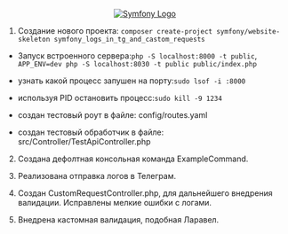 <p align="center"><a href="https://symfony.com" target="_blank">
    <img src="https://symfony.com/logos/symfony_dynamic_01.svg" alt="Symfony Logo">
</a></p>

1. Создание нового проекта:
`composer create-project symfony/website-skeleton symfony_logs_in_tg_and_castom_requests`

- Запуск встроенного сервера:`php -S localhost:8000 -t public`,
`APP_ENV=dev php -S localhost:8030 -t public public/index.php`

- узнать какой процесс запушен на порту:`sudo lsof -i :8000`

- используя PID остановить процесс:`sudo kill -9 1234`

- создан тестовый роут в файле: config/routes.yaml

- создан тестовый обработчик в файле: src/Controller/TestApiController.php

2. Создана дефолтная консольная команда ExampleCommand.

3. Реализована отправка логов в Телеграм.

4. Создан CustomRequestController.php, для дальнейшего внедрения валидации. Исправлены мелкие ошибки с логами.

5. Внедрена кастомная валидация, подобная Ларавел.